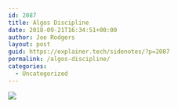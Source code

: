 ```yaml
---
id: 2087
title: Algos Discipline
date: 2018-09-21T16:34:51+00:00
author: Joe Rodgers
layout: post
guid: https://explainer.tech/sidenotes/?p=2087
permalink: /algos-discipline/
categories:
  - Uncategorized
---
```

<img class="posthaven-gallery-image" src="https://i0.wp.com/phaven-prod.s3.amazonaws.com/files/image_part/asset/2139317/pHEG6tU9Xf3jpjc0oBkuKGEgXMY/medium_Screenshot_20180921-211737.png?resize=800%2C367&#038;ssl=1" data-posthaven-state="processed" data-medium-src="https://i0.wp.com/phaven-prod.s3.amazonaws.com/files/image_part/asset/2139317/pHEG6tU9Xf3jpjc0oBkuKGEgXMY/medium_Screenshot_20180921-211737.png?resize=800%2C367&#038;ssl=1" data-medium-width="800" data-medium-height="367" data-large-src="https://phaven-prod.s3.amazonaws.com/files/image_part/asset/2139317/pHEG6tU9Xf3jpjc0oBkuKGEgXMY/large_Screenshot_20180921-211737.png" data-large-width="1200" data-large-height="551" data-thumb-src="https://phaven-prod.s3.amazonaws.com/files/image_part/asset/2139317/pHEG6tU9Xf3jpjc0oBkuKGEgXMY/thumb_Screenshot_20180921-211737.png" data-thumb-width="200" data-thumb-height="200" data-xlarge-src="https://phaven-prod.s3.amazonaws.com/files/image_part/asset/2139317/pHEG6tU9Xf3jpjc0oBkuKGEgXMY/xlarge_Screenshot_20180921-211737.png" data-xlarge-width="2048" data-xlarge-height="940" data-orig-src="https://phaven-prod.s3.amazonaws.com/files/image_part/asset/2139317/pHEG6tU9Xf3jpjc0oBkuKGEgXMY/Screenshot_20180921-211737.png" data-orig-width="2048" data-orig-height="940" data-posthaven-id="2139317" data-recalc-dims="1" />